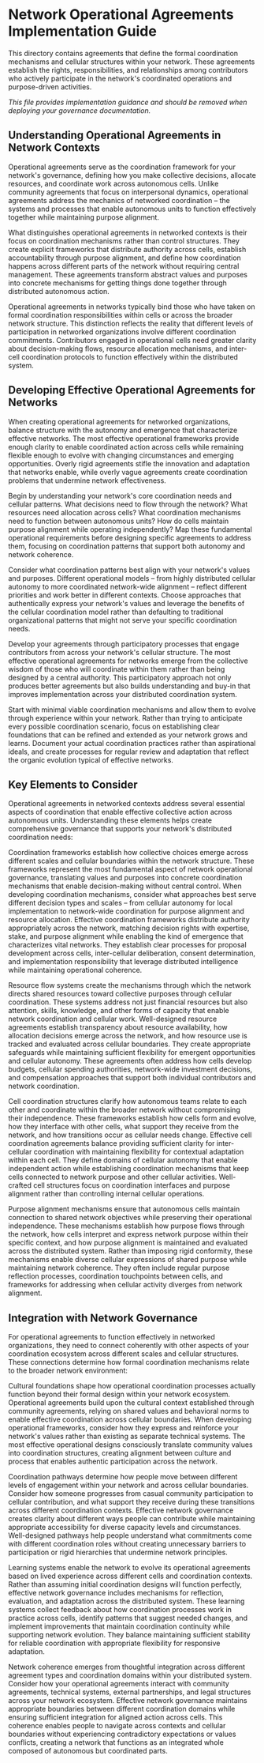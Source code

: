 # Network Operational Agreements Implementation Guide

This directory contains agreements that define the formal coordination mechanisms and cellular structures within your network. These agreements establish the rights, responsibilities, and relationships among contributors who actively participate in the network's coordinated operations and purpose-driven activities.

*This file provides implementation guidance and should be removed when deploying your governance documentation.*

## Understanding Operational Agreements in Network Contexts

Operational agreements serve as the coordination framework for your network's governance, defining how you make collective decisions, allocate resources, and coordinate work across autonomous cells. Unlike community agreements that focus on interpersonal dynamics, operational agreements address the mechanics of networked coordination – the systems and processes that enable autonomous units to function effectively together while maintaining purpose alignment.

What distinguishes operational agreements in networked contexts is their focus on coordination mechanisms rather than control structures. They create explicit frameworks that distribute authority across cells, establish accountability through purpose alignment, and define how coordination happens across different parts of the network without requiring central management. These agreements transform abstract values and purposes into concrete mechanisms for getting things done together through distributed autonomous action.

Operational agreements in networks typically bind those who have taken on formal coordination responsibilities within cells or across the broader network structure. This distinction reflects the reality that different levels of participation in networked organizations involve different coordination commitments. Contributors engaged in operational cells need greater clarity about decision-making flows, resource allocation mechanisms, and inter-cell coordination protocols to function effectively within the distributed system.

## Developing Effective Operational Agreements for Networks

When creating operational agreements for networked organizations, balance structure with the autonomy and emergence that characterize effective networks. The most effective operational frameworks provide enough clarity to enable coordinated action across cells while remaining flexible enough to evolve with changing circumstances and emerging opportunities. Overly rigid agreements stifle the innovation and adaptation that networks enable, while overly vague agreements create coordination problems that undermine network effectiveness.

Begin by understanding your network's core coordination needs and cellular patterns. What decisions need to flow through the network? What resources need allocation across cells? What coordination mechanisms need to function between autonomous units? How do cells maintain purpose alignment while operating independently? Map these fundamental operational requirements before designing specific agreements to address them, focusing on coordination patterns that support both autonomy and network coherence.

Consider what coordination patterns best align with your network's values and purposes. Different operational models – from highly distributed cellular autonomy to more coordinated network-wide alignment – reflect different priorities and work better in different contexts. Choose approaches that authentically express your network's values and leverage the benefits of the cellular coordination model rather than defaulting to traditional organizational patterns that might not serve your specific coordination needs.

Develop your agreements through participatory processes that engage contributors from across your network's cellular structure. The most effective operational agreements for networks emerge from the collective wisdom of those who will coordinate within them rather than being designed by a central authority. This participatory approach not only produces better agreements but also builds understanding and buy-in that improves implementation across your distributed coordination system.

Start with minimal viable coordination mechanisms and allow them to evolve through experience within your network. Rather than trying to anticipate every possible coordination scenario, focus on establishing clear foundations that can be refined and extended as your network grows and learns. Document your actual coordination practices rather than aspirational ideals, and create processes for regular review and adaptation that reflect the organic evolution typical of effective networks.

## Key Elements to Consider

Operational agreements in networked contexts address several essential aspects of coordination that enable effective collective action across autonomous units. Understanding these elements helps create comprehensive governance that supports your network's distributed coordination needs:

Coordination frameworks establish how collective choices emerge across different scales and cellular boundaries within the network structure. These frameworks represent the most fundamental aspect of network operational governance, translating values and purposes into concrete coordination mechanisms that enable decision-making without central control. When developing coordination mechanisms, consider what approaches best serve different decision types and scales – from cellular autonomy for local implementation to network-wide coordination for purpose alignment and resource allocation. Effective coordination frameworks distribute authority appropriately across the network, matching decision rights with expertise, stake, and purpose alignment while enabling the kind of emergence that characterizes vital networks. They establish clear processes for proposal development across cells, inter-cellular deliberation, consent determination, and implementation responsibility that leverage distributed intelligence while maintaining operational coherence.

Resource flow systems create the mechanisms through which the network directs shared resources toward collective purposes through cellular coordination. These systems address not just financial resources but also attention, skills, knowledge, and other forms of capacity that enable network coordination and cellular work. Well-designed resource agreements establish transparency about resource availability, how allocation decisions emerge across the network, and how resource use is tracked and evaluated across cellular boundaries. They create appropriate safeguards while maintaining sufficient flexibility for emergent opportunities and cellular autonomy. These agreements often address how cells develop budgets, cellular spending authorities, network-wide investment decisions, and compensation approaches that support both individual contributors and network coordination.

Cell coordination structures clarify how autonomous teams relate to each other and coordinate within the broader network without compromising their independence. These frameworks establish how cells form and evolve, how they interface with other cells, what support they receive from the network, and how transitions occur as cellular needs change. Effective cell coordination agreements balance providing sufficient clarity for inter-cellular coordination with maintaining flexibility for contextual adaptation within each cell. They define domains of cellular autonomy that enable independent action while establishing coordination mechanisms that keep cells connected to network purpose and other cellular activities. Well-crafted cell structures focus on coordination interfaces and purpose alignment rather than controlling internal cellular operations.

Purpose alignment mechanisms ensure that autonomous cells maintain connection to shared network objectives while preserving their operational independence. These mechanisms establish how purpose flows through the network, how cells interpret and express network purpose within their specific context, and how purpose alignment is maintained and evaluated across the distributed system. Rather than imposing rigid conformity, these mechanisms enable diverse cellular expressions of shared purpose while maintaining network coherence. They often include regular purpose reflection processes, coordination touchpoints between cells, and frameworks for addressing when cellular activity diverges from network alignment.

## Integration with Network Governance

For operational agreements to function effectively in networked organizations, they need to connect coherently with other aspects of your coordination ecosystem across different scales and cellular structures. These connections determine how formal coordination mechanisms relate to the broader network environment:

Cultural foundations shape how operational coordination processes actually function beyond their formal design within your network ecosystem. Operational agreements build upon the cultural context established through community agreements, relying on shared values and behavioral norms to enable effective coordination across cellular boundaries. When developing operational frameworks, consider how they express and reinforce your network's values rather than existing as separate technical systems. The most effective operational designs consciously translate community values into coordination structures, creating alignment between culture and process that enables authentic participation across the network.

Coordination pathways determine how people move between different levels of engagement within your network and across cellular boundaries. Consider how someone progresses from casual community participation to cellular contribution, and what support they receive during these transitions across different coordination contexts. Effective network governance creates clarity about different ways people can contribute while maintaining appropriate accessibility for diverse capacity levels and circumstances. Well-designed pathways help people understand what commitments come with different coordination roles without creating unnecessary barriers to participation or rigid hierarchies that undermine network principles.

Learning systems enable the network to evolve its operational agreements based on lived experience across different cells and coordination contexts. Rather than assuming initial coordination designs will function perfectly, effective network governance includes mechanisms for reflection, evaluation, and adaptation across the distributed system. These learning systems collect feedback about how coordination processes work in practice across cells, identify patterns that suggest needed changes, and implement improvements that maintain coordination continuity while supporting network evolution. They balance maintaining sufficient stability for reliable coordination with appropriate flexibility for responsive adaptation.

Network coherence emerges from thoughtful integration across different agreement types and coordination domains within your distributed system. Consider how your operational agreements interact with community agreements, technical systems, external partnerships, and legal structures across your network ecosystem. Effective network governance maintains appropriate boundaries between different coordination domains while ensuring sufficient integration for aligned action across cells. This coherence enables people to navigate across contexts and cellular boundaries without experiencing contradictory expectations or values conflicts, creating a network that functions as an integrated whole composed of autonomous but coordinated parts.
